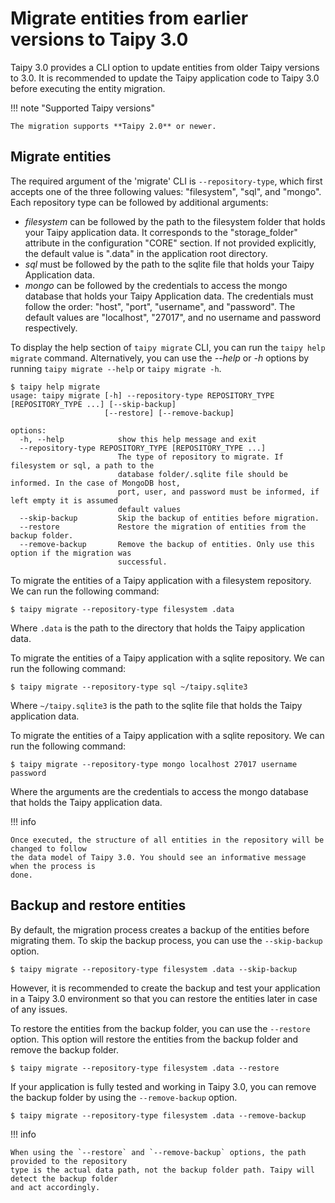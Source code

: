 # Migrate entities from earlier versions to Taipy 3.0

Taipy 3.0 provides a CLI option to update entities from older Taipy versions to 3.0. It
is recommended to update the Taipy application code to Taipy 3.0 before executing the entity
migration.

!!! note "Supported Taipy versions"

    The migration supports **Taipy 2.0** or newer.

## Migrate entities

The required argument of the 'migrate' CLI is `--repository-type`, which first accepts one
of the three following values: "filesystem", "sql", and "mongo". Each repository type can be
followed by additional arguments:

- *filesystem* can be followed by the path to the filesystem folder that holds your Taipy
  application data. It corresponds to the "storage_folder" attribute in the configuration "CORE"
  section. If not provided explicitly, the default value is ".data" in the application root directory.
- *sql* must be followed by the path to the sqlite file that holds your Taipy Application data.
- *mongo* can be followed by the credentials to access the mongo database that holds
  your Taipy Application data. The credentials must follow the order: "host", "port", "username",
  and "password". The default values are "localhost", "27017", and no username and password respectively.

To display the help section of `taipy migrate` CLI, you can run the `taipy help migrate` command.
Alternatively, you can use the *--help* or *-h* options by running `taipy migrate --help` or
`taipy migrate -h`.

```console
$ taipy help migrate
usage: taipy migrate [-h] --repository-type REPOSITORY_TYPE [REPOSITORY_TYPE ...] [--skip-backup]
                     [--restore] [--remove-backup]

options:
  -h, --help            show this help message and exit
  --repository-type REPOSITORY_TYPE [REPOSITORY_TYPE ...]
                        The type of repository to migrate. If filesystem or sql, a path to the
                        database folder/.sqlite file should be informed. In the case of MongoDB host,
                        port, user, and password must be informed, if left empty it is assumed
                        default values
  --skip-backup         Skip the backup of entities before migration.
  --restore             Restore the migration of entities from the backup folder.
  --remove-backup       Remove the backup of entities. Only use this option if the migration was
                        successful.
```

To migrate the entities of a Taipy application with a filesystem repository. We can run the
following command:

```console
$ taipy migrate --repository-type filesystem .data
```

Where `.data` is the path to the directory that holds the Taipy application data.

To migrate the entities of a Taipy application with a sqlite repository. We can run the
following command:

```console
$ taipy migrate --repository-type sql ~/taipy.sqlite3
```

Where  `~/taipy.sqlite3` is the path to the sqlite file that holds the Taipy application data.

To migrate the entities of a Taipy application with a sqlite repository. We can run the
following command:

```console
$ taipy migrate --repository-type mongo localhost 27017 username password
```

Where the arguments are the credentials to access the mongo database that holds the Taipy
application data.

!!! info

    Once executed, the structure of all entities in the repository will be changed to follow
    the data model of Taipy 3.0. You should see an informative message when the process is
    done.

## Backup and restore entities

By default, the migration process creates a backup of the entities before migrating them. To
skip the backup process, you can use the `--skip-backup` option.

```console
$ taipy migrate --repository-type filesystem .data --skip-backup
```

However, it is recommended to create the backup and test your application in a Taipy 3.0 environment
so that you can restore the entities later in case of any issues.

To restore the entities from the backup folder, you can use the `--restore` option. This option
will restore the entities from the backup folder and remove the backup folder.

```console
$ taipy migrate --repository-type filesystem .data --restore
```

If your application is fully tested and working in Taipy 3.0, you can remove the backup folder
by using the `--remove-backup` option.

```console
$ taipy migrate --repository-type filesystem .data --remove-backup
```

!!! info

    When using the `--restore` and `--remove-backup` options, the path provided to the repository
    type is the actual data path, not the backup folder path. Taipy will detect the backup folder
    and act accordingly.
